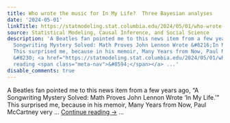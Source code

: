 ```yaml
---
title: Who wrote the music for In My Life?  Three Bayesian analyses
date: '2024-05-01'
linkTitle: https://statmodeling.stat.columbia.edu/2024/05/01/who-wrote-the-music-for-in-my-life-three-bayesian-analyses/
source: Statistical Modeling, Causal Inference, and Social Science
description: 'A Beatles fan pointed me to this news item from a few years ago, &#8220;A
  Songwriting Mystery Solved: Math Proves John Lennon Wrote &#8216;In My Life.''&#8221;
  This surprised me, because in his memoir, Many Years from Now, Paul McCartney very
  &#8230; <a href="https://statmodeling.stat.columbia.edu/2024/05/01/who-wrote-the-music-for-in-my-life-three-bayesian-analyses/">Continue
  reading <span class="meta-nav">&#8594;</span></a> ...'
disable_comments: true
---
```

A Beatles fan pointed me to this news item from a few years ago, &#8220;A Songwriting Mystery Solved: Math Proves John Lennon Wrote &#8216;In My Life.'&#8221; This surprised me, because in his memoir, Many Years from Now, Paul McCartney very &#8230; <a href="https://statmodeling.stat.columbia.edu/2024/05/01/who-wrote-the-music-for-in-my-life-three-bayesian-analyses/">Continue reading <span class="meta-nav">&#8594;</span></a> ...